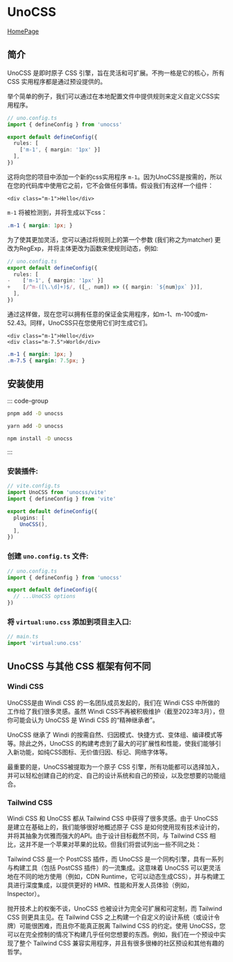 # UnoCSS

[HomePage](https://unocss.dev)

## 简介

UnoCSS 是即时原子 CSS 引擎，旨在灵活和可扩展。不拘一格是它的核心，所有 CSS 实用程序都是通过预设提供的。

举个简单的例子，我们可以通过在本地配置文件中提供规则来定义自定义CSS实用程序。

```typescript
// uno.config.ts
import { defineConfig } from 'unocss'

export default defineConfig({
  rules: [
    ['m-1', { margin: '1px' }]
  ],
})
```

这将向您的项目中添加一个新的css实用程序 `m-1`。因为UnoCSS是按需的，所以在您的代码库中使用它之前，它不会做任何事情。假设我们有这样一个组件：

```vue
<div class="m-1">Hello</div>
```

`m-1` 将被检测到，并将生成以下css：

```css
.m-1 { margin: 1px; }
```

为了使其更加灵活，您可以通过将规则上的第一个参数 (我们称之为matcher) 更改为RegExp，并将主体更改为函数来使规则动态，例如:

```typescript
// uno.config.ts
export default defineConfig({
  rules: [
-    ['m-1', { margin: '1px' }]
+    [/^m-([\.\d]+)$/, ([_, num]) => ({ margin: `${num}px` })],
  ],
})
```

通过这样做，现在您可以拥有任意的保证金实用程序，如m-1、m-100或m-52.43。同样，UnoCSS只在您使用它们时生成它们。

```vue
<div class="m-1">Hello</div>
<div class="m-7.5">World</div>
```

```css
.m-1 { margin: 1px; }
.m-7.5 { margin: 7.5px; }
```



## 安装使用

::: code-group

  ```bash [pnpm]
pnpm add -D unocss
  ```
  ```bash [yarn]
yarn add -D unocss
  ```
  ```bash [npm]
npm install -D unocss
  ```
:::

### 安装插件:

```typescript
// vite.config.ts
import UnoCSS from 'unocss/vite'
import { defineConfig } from 'vite'

export default defineConfig({
  plugins: [
    UnoCSS(),
  ],
})
```

### 创建 `uno.config.ts` 文件:

```typescript
// uno.config.ts
import { defineConfig } from 'unocss'

export default defineConfig({
  // ...UnoCSS options
})
```

### 将 `virtual:uno.css` 添加到项目主入口:

```typescript
// main.ts
import 'virtual:uno.css'
```

## UnoCSS 与其他 CSS 框架有何不同

### Windi CSS [](https://unocss.dev/guide/why#windi-css)

UnoCSS是由 Windi CSS 的一名团队成员发起的，我们在 Windi CSS 中所做的工作给了我们很多灵感。虽然 Windi CSS不再被积极维护（截至2023年3月），但你可能会认为 UnoCSS 是 Windi CSS 的“精神继承者”。

UnoCSS 继承了 Windi 的按需自然、归因模式、快捷方式、变体组、编译模式等等。除此之外，UnoCSS 的构建考虑到了最大的可扩展性和性能，使我们能够引入新功能，如纯CSS图标、无价值归因、标记、网络字体等。

最重要的是，UnoCSS被提取为一个原子 CSS 引擎，所有功能都可以选择加入，并可以轻松创建自己的约定、自己的设计系统和自己的预设，以及您想要的功能组合。

### Tailwind CSS [](https://unocss.dev/guide/why#tailwind-css)

Windi CSS 和 UnoCSS 都从 Tailwind CSS 中获得了很多灵感。由于 UnoCSS 是建立在基础上的，我们能够很好地概述原子 CSS 是如何使用现有技术设计的，并将其抽象为优雅而强大的API。由于设计目标截然不同，与 Tailwind CSS 相比，这并不是一个苹果对苹果的比较。但我们将尝试列出一些不同之处：

Tailwind CSS 是一个 PostCSS 插件，而 UnoCSS 是一个同构引擎，具有一系列与构建工具（包括 PostCSS 插件）的一流集成。这意味着 UnoCSS 可以更灵活地在不同的地方使用（例如，CDN Runtime，它可以动态生成CSS），并与构建工具进行深度集成，以提供更好的 HMR、性能和开发人员体验（例如，Inspector）。

抛开技术上的权衡不谈，UnoCSS 也被设计为完全可扩展和可定制，而 Tailwind CSS 则更具主见。在 Tailwind CSS 之上构建一个自定义的设计系统（或设计令牌）可能很困难，而且你不能真正脱离 Tailwind CSS 的约定。使用 UnoCSS，您可以在完全控制的情况下构建几乎任何您想要的东西。例如，我们在一个预设中实现了整个 Tailwind CSS 兼容实用程序，并且有很多很棒的社区预设和其他有趣的哲学。